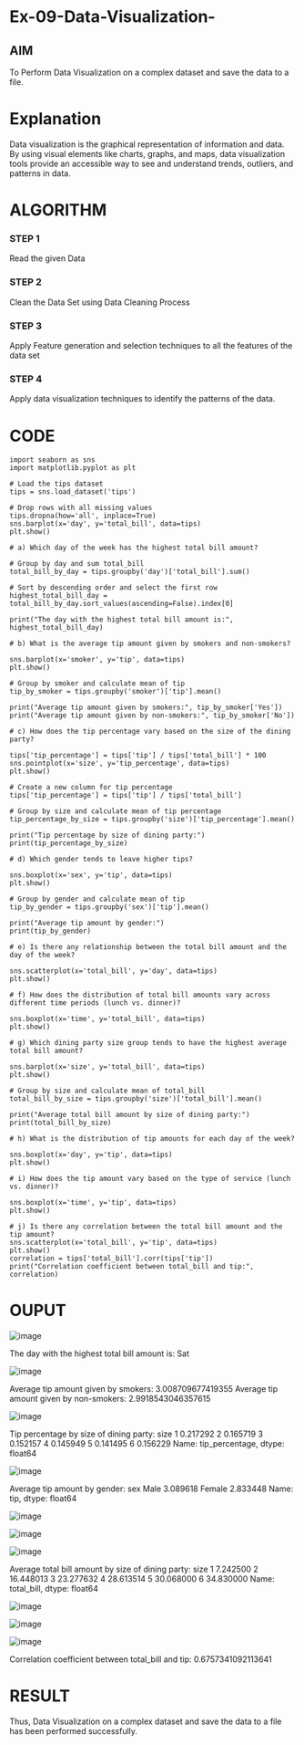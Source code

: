 # Ex-09-Data-Visualization-

## AIM
To Perform Data Visualization on a complex dataset and save the data to a file. 

# Explanation
Data visualization is the graphical representation of information and data. By using visual elements like charts, graphs, and maps, data visualization tools provide an accessible way to see and understand trends, outliers, and patterns in data.

# ALGORITHM
### STEP 1
Read the given Data
### STEP 2
Clean the Data Set using Data Cleaning Process
### STEP 3
Apply Feature generation and selection techniques to all the features of the data set
### STEP 4
Apply data visualization techniques to identify the patterns of the data.
# CODE
```
import seaborn as sns
import matplotlib.pyplot as plt

# Load the tips dataset
tips = sns.load_dataset('tips')

# Drop rows with all missing values
tips.dropna(how='all', inplace=True)
sns.barplot(x='day', y='total_bill', data=tips)
plt.show()

# a) Which day of the week has the highest total bill amount?

# Group by day and sum total_bill
total_bill_by_day = tips.groupby('day')['total_bill'].sum()

# Sort by descending order and select the first row
highest_total_bill_day = total_bill_by_day.sort_values(ascending=False).index[0]

print("The day with the highest total bill amount is:", highest_total_bill_day)

# b) What is the average tip amount given by smokers and non-smokers?

sns.barplot(x='smoker', y='tip', data=tips)
plt.show()

# Group by smoker and calculate mean of tip
tip_by_smoker = tips.groupby('smoker')['tip'].mean()

print("Average tip amount given by smokers:", tip_by_smoker['Yes'])
print("Average tip amount given by non-smokers:", tip_by_smoker['No'])

# c) How does the tip percentage vary based on the size of the dining party?

tips['tip_percentage'] = tips['tip'] / tips['total_bill'] * 100
sns.pointplot(x='size', y='tip_percentage', data=tips)
plt.show()

# Create a new column for tip percentage
tips['tip_percentage'] = tips['tip'] / tips['total_bill']

# Group by size and calculate mean of tip percentage
tip_percentage_by_size = tips.groupby('size')['tip_percentage'].mean()

print("Tip percentage by size of dining party:")
print(tip_percentage_by_size)

# d) Which gender tends to leave higher tips?

sns.boxplot(x='sex', y='tip', data=tips)
plt.show()

# Group by gender and calculate mean of tip
tip_by_gender = tips.groupby('sex')['tip'].mean()

print("Average tip amount by gender:")
print(tip_by_gender)

# e) Is there any relationship between the total bill amount and the day of the week?

sns.scatterplot(x='total_bill', y='day', data=tips)
plt.show()

# f) How does the distribution of total bill amounts vary across different time periods (lunch vs. dinner)?

sns.boxplot(x='time', y='total_bill', data=tips)
plt.show()

# g) Which dining party size group tends to have the highest average total bill amount?

sns.barplot(x='size', y='total_bill', data=tips)
plt.show()

# Group by size and calculate mean of total_bill
total_bill_by_size = tips.groupby('size')['total_bill'].mean()

print("Average total bill amount by size of dining party:")
print(total_bill_by_size)

# h) What is the distribution of tip amounts for each day of the week?

sns.boxplot(x='day', y='tip', data=tips)
plt.show()

# i) How does the tip amount vary based on the type of service (lunch vs. dinner)?

sns.boxplot(x='time', y='tip', data=tips)
plt.show()

# j) Is there any correlation between the total bill amount and the tip amount?
sns.scatterplot(x='total_bill', y='tip', data=tips)
plt.show()
correlation = tips['total_bill'].corr(tips['tip'])
print("Correlation coefficient between total_bill and tip:", correlation)
```
# OUPUT
![image](https://github.com/Sahithya7/Ex-08-Data-Visualization_1/assets/133002193/f0a7fbed-cd7e-4097-b635-d995cd995f51)

The day with the highest total bill amount is: Sat

![image](https://github.com/Sahithya7/Ex-08-Data-Visualization_1/assets/133002193/9f89e08e-a10d-46ef-9e53-52403022704b)

Average tip amount given by smokers: 3.008709677419355
Average tip amount given by non-smokers: 2.9918543046357615

![image](https://github.com/Sahithya7/Ex-08-Data-Visualization_1/assets/133002193/60ab6546-80a3-46f6-ab7b-f1540a8eb9ac)

Tip percentage by size of dining party:
size
1    0.217292
2    0.165719
3    0.152157
4    0.145949
5    0.141495
6    0.156229
Name: tip_percentage, dtype: float64

![image](https://github.com/Sahithya7/Ex-08-Data-Visualization_1/assets/133002193/c94e1982-4a0b-463a-9ecc-930ff57b20f4)

Average tip amount by gender:
sex
Male      3.089618
Female    2.833448
Name: tip, dtype: float64

![image](https://github.com/Sahithya7/Ex-08-Data-Visualization_1/assets/133002193/0f8299f5-8b6d-4639-9d8d-fa437df22a39)

![image](https://github.com/Sahithya7/Ex-08-Data-Visualization_1/assets/133002193/fd0488b4-1fe7-4776-9fd0-a354ca7822a1)

![image](https://github.com/Sahithya7/Ex-08-Data-Visualization_1/assets/133002193/6ea51b92-1c43-4aca-bd51-3a59de984441)

Average total bill amount by size of dining party:
size
1     7.242500
2    16.448013
3    23.277632
4    28.613514
5    30.068000
6    34.830000
Name: total_bill, dtype: float64

![image](https://github.com/Sahithya7/Ex-08-Data-Visualization_1/assets/133002193/19a0a3ef-2abe-487c-86f1-2784f3733851)

![image](https://github.com/Sahithya7/Ex-08-Data-Visualization_1/assets/133002193/7a2a1b73-760f-4495-b3dd-1ad34fb647b8)

![image](https://github.com/Sahithya7/Ex-08-Data-Visualization_1/assets/133002193/0eda11ef-c1a5-4e87-805d-e9190fde1dac)

Correlation coefficient between total_bill and tip: 0.6757341092113641
# RESULT
Thus, Data Visualization on a complex dataset and save the data to a file has been performed successfully.
